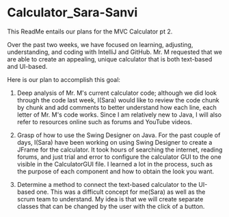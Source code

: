 # Calculator_Sara-Sanvi

This ReadMe entails our plans for the MVC Calculator pt 2.

Over the past two weeks, we have focused on learning, adjusting, understanding, and coding with IntelliJ and GitHub. Mr. M requested that we are able to create an appealing, unique calculator that is both text-based and UI-based.

Here is our plan to accomplish this goal:
1. Deep analysis of Mr. M's current calculator code; although we did look through the code last week, I(Sara) would like to review the code chunk by chunk and add comments to better understand how each line, each letter of Mr. M's code works. Since I am relatively new to Java, I will also refer to resources online such as forums and YouTube videos.

2. Grasp of how to use the Swing Designer on Java. For the past couple of days, I(Sara) have been working on using Swing Designer to create a JFrame for the calculator. It took hours of searching the internet, reading forums, and just trial and error to configure the calculator GUI to the one visible in the CalculatorGUI file. I learned a lot in the process, such as the purpose of each component and how to obtain the look you want.

3. Determine a method to connect the text-based calculator to the UI-based one. This was a difficult concept for me(Sara) as well as the scrum team to understand. My idea is that we will create separate classes that can be changed by the user with the click of a button.
